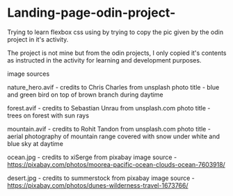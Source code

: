 # Landing-page-odin-project-

Trying to learn flexbox css using by trying to copy the pic given by the odin project in it's activity.

The project is not mine but from the odin projects, I only copied it's contents as instructed in the activity for learning and development purposes.

image sources

nature_hero.avif - credits to Chris Charles from unsplash
photo title -
blue and green bird on top of brown branch during daytime

forest.avif - credits to Sebastian Unrau from unsplash.com
photo title - trees on forest with sun rays

mountain.avif - credits to Rohit Tandon from unsplash.com
photo title - aerial photography of mountain range covered with snow under white and blue sky at daytime

ocean.jpg - credits to xiSerge from pixabay
image source - https://pixabay.com/photos/moorea-pacific-ocean-clouds-ocean-7603918/

desert.jpg - credits to summerstock from pixabay
image source - https://pixabay.com/photos/dunes-wilderness-travel-1673766/
